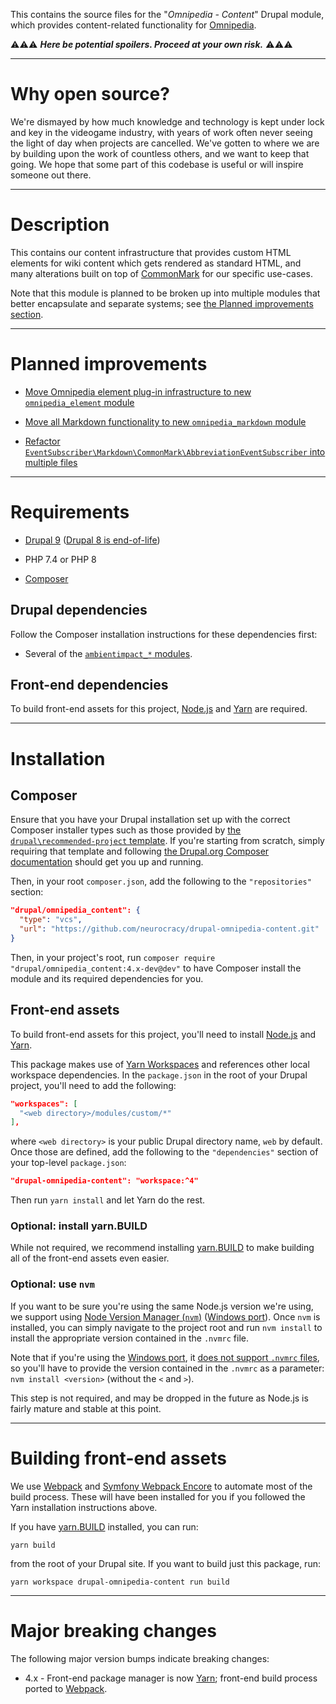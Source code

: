 This contains the source files for the "*Omnipedia - Content*" Drupal module,
which provides content-related functionality for
[Omnipedia](https://omnipedia.app/).

⚠️⚠️⚠️ ***Here be potential spoilers. Proceed at your own risk.*** ⚠️⚠️⚠️

----

# Why open source?

We're dismayed by how much knowledge and technology is kept under lock and key
in the videogame industry, with years of work often never seeing the light of
day when projects are cancelled. We've gotten to where we are by building upon
the work of countless others, and we want to keep that going. We hope that some
part of this codebase is useful or will inspire someone out there.

----

# Description

This contains our content infrastructure that provides custom HTML elements for
wiki content which gets rendered as standard HTML, and many alterations built on
top of [CommonMark](https://commonmark.thephpleague.com/) for our specific
use-cases.

Note that this module is planned to be broken up into multiple modules that
better encapsulate and separate systems; see [the Planned improvements
section](#planned-improvements).

----

# Planned improvements

* [Move Omnipedia element plug-in infrastructure to new `omnipedia_element` module](https://github.com/neurocracy/drupal-omnipedia-content/issues/3)

* [Move all Markdown functionality to new `omnipedia_markdown` module](https://github.com/neurocracy/drupal-omnipedia-content/issues/4)

* [Refactor `EventSubscriber\Markdown\CommonMark\AbbreviationEventSubscriber` into multiple files](https://github.com/neurocracy/drupal-omnipedia-content/issues/7)

----

# Requirements

* [Drupal 9](https://www.drupal.org/download) ([Drupal 8 is end-of-life](https://www.drupal.org/psa-2021-11-30))

* PHP 7.4 or PHP 8

* [Composer](https://getcomposer.org/)

## Drupal dependencies

Follow the Composer installation instructions for these dependencies first:

* Several of the [`ambientimpact_*` modules](https://github.com/Ambient-Impact/drupal-modules).

## Front-end dependencies

To build front-end assets for this project, [Node.js](https://nodejs.org/) and
[Yarn](https://yarnpkg.com/) are required.

----

# Installation

## Composer

Ensure that you have your Drupal installation set up with the correct Composer
installer types such as those provided by [the ```drupal\recommended-project```
template](https://www.drupal.org/docs/develop/using-composer/starting-a-site-using-drupal-composer-project-templates#s-drupalrecommended-project).
If you're starting from scratch, simply requiring that template and following
[the Drupal.org Composer
documentation](https://www.drupal.org/docs/develop/using-composer/starting-a-site-using-drupal-composer-project-templates)
should get you up and running.

Then, in your root ```composer.json```, add the following to the
```"repositories"``` section:

```json
"drupal/omnipedia_content": {
  "type": "vcs",
  "url": "https://github.com/neurocracy/drupal-omnipedia-content.git"
}
```

Then, in your project's root, run ```composer require
"drupal/omnipedia_content:4.x-dev@dev"``` to have Composer install the module
and its required dependencies for you.

## Front-end assets

To build front-end assets for this project, you'll need to install
[Node.js](https://nodejs.org/) and [Yarn](https://yarnpkg.com/).

This package makes use of [Yarn
Workspaces](https://yarnpkg.com/features/workspaces) and references other local
workspace dependencies. In the `package.json` in the root of your Drupal
project, you'll need to add the following:

```json
"workspaces": [
  "<web directory>/modules/custom/*"
],
```

where `<web directory>` is your public Drupal directory name, `web` by default.
Once those are defined, add the following to the `"dependencies"` section of
your top-level `package.json`:

```json
"drupal-omnipedia-content": "workspace:^4"
```

Then run `yarn install` and let Yarn do the rest.

### Optional: install yarn.BUILD

While not required, we recommend installing [yarn.BUILD](https://yarn.build/) to
make building all of the front-end assets even easier.

### Optional: use ```nvm```

If you want to be sure you're using the same Node.js version we're using, we
support using [Node Version Manager (```nvm```)](https://github.com/nvm-sh/nvm)
([Windows port](https://github.com/coreybutler/nvm-windows)). Once ```nvm``` is
installed, you can simply navigate to the project root and run ```nvm install```
to install the appropriate version contained in the ```.nvmrc``` file.

Note that if you're using the [Windows
port](https://github.com/coreybutler/nvm-windows), it [does not support
```.nvmrc```
files](https://github.com/coreybutler/nvm-windows/wiki/Common-Issues#why-isnt-nvmrc-supported-why-arent-some-nvm-for-macoslinux-features-supported),
so you'll have to provide the version contained in the ```.nvmrc``` as a
parameter: ```nvm install <version>``` (without the ```<``` and ```>```).

This step is not required, and may be dropped in the future as Node.js is fairly
mature and stable at this point.

----

# Building front-end assets

We use [Webpack](https://webpack.js.org/) and [Symfony Webpack
Encore](https://symfony.com/doc/current/frontend.html) to automate most of the
build process. These will have been installed for you if you followed the Yarn
installation instructions above.

If you have [yarn.BUILD](https://yarn.build/) installed, you can run:

```
yarn build
```

from the root of your Drupal site. If you want to build just this package, run:

```
yarn workspace drupal-omnipedia-content run build
```

----

# Major breaking changes

The following major version bumps indicate breaking changes:

* 4.x - Front-end package manager is now [Yarn](https://yarnpkg.com/); front-end build process ported to [Webpack](https://webpack.js.org/).
